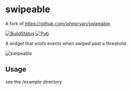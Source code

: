 # swipeable

A fork of https://github.com/johnpryan/swipeable.

[![BuildStatus](https://api.travis-ci.org/johnpryan/swipeable.svg?branch=master)](https://travis-ci.org/github/johnpryan/swipeable)
[![Pub](https://img.shields.io/pub/v/swipeable.svg)](https://pub.dartlang.org/packages/swipeable)

A widget that emits events when swiped past a threshold

![swipeable](https://github.com/johnpryan/swipeable/raw/master/doc/swipeable.png)

## Usage

see the /example directory
